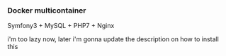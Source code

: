 ### Docker multicontainer

Symfony3 + MySQL + PHP7 + Nginx


i'm too lazy now, later i'm gonna update the description on how to install this
